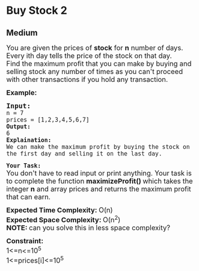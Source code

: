 # Buy Stock 2
## Medium
<div class="problems_problem_content__Xm_eO" style="user-select: auto;"><p style="user-select: auto;"><span style="font-size: 18px; user-select: auto;">You are given the prices of <strong style="user-select: auto;">stock</strong> for <strong style="user-select: auto;">n</strong> number of days. Every ith day tells the price of the stock on that day. <br style="user-select: auto;">Find the maximum profit that you can make by buying and selling stock any number of times as you can't proceed with other transactions if you hold any transaction.</span></p>
<p style="user-select: auto;"><span style="font-size: 18px; user-select: auto;"><strong style="user-select: auto;">Example:</strong></span></p>
<pre style="user-select: auto;"><span style="font-size: 18px; user-select: auto;"><strong style="user-select: auto;">Input:</strong>
<code style="user-select: auto;">n = 7
prices = [1,2,3,4,5,6,7]
<strong style="user-select: auto;">Output:</strong>
6
<strong style="user-select: auto;">Explaination:</strong>
We can make the maximum profit by buying the stock on the first day and selling it on the last day.</code></span></pre>
<p style="user-select: auto;"><strong style="user-select: auto;"><span style="font-size: 18px; user-select: auto;"><code style="user-select: auto;">Your Task:</code></span></strong><br style="user-select: auto;"><span style="font-size: 18px; user-select: auto;">You don't have to read input or print anything. Your task is to complete the function <strong style="user-select: auto;">maximizeProfit()&nbsp;</strong>which takes the integer <strong style="user-select: auto;">n</strong> and array prices and returns the maximum profit that can earn.</span></p>
<p style="user-select: auto;"><span style="font-size: 18px; user-select: auto;"><strong style="user-select: auto;">Expected Time Complexity: </strong>O(n)<br style="user-select: auto;"><strong style="user-select: auto;">Expected Space Complexity:&nbsp;</strong>O(n<sup style="user-select: auto;">2</sup>)<br style="user-select: auto;"><strong style="user-select: auto;">NOTE: </strong>can you solve this in less space complexity?</span></p>
<p style="user-select: auto;"><span style="font-size: 18px; user-select: auto;"><strong style="user-select: auto;">Constraint:</strong><br style="user-select: auto;">1&lt;=n&lt;=10<sup style="user-select: auto;">5</sup></span><br style="user-select: auto;"><span style="font-size: 18px; user-select: auto;">1&lt;=prices[i]&lt;=10<sup style="user-select: auto;">5</sup></span></p></div>